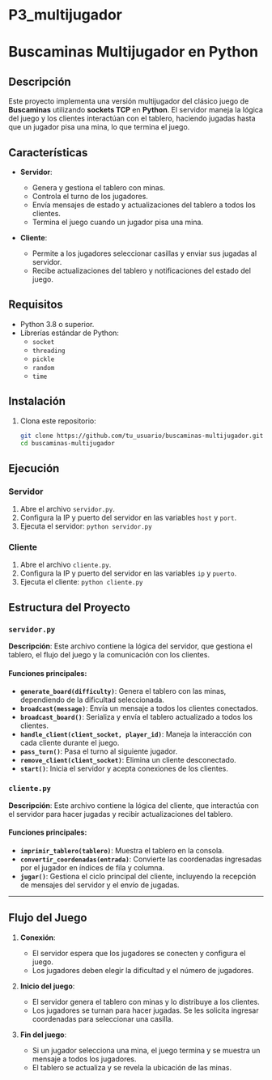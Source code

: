 # P3_multijugador
# Buscaminas Multijugador en Python

## Descripción

Este proyecto implementa una versión multijugador del clásico juego de **Buscaminas** utilizando **sockets TCP** en **Python**. El servidor maneja la lógica del juego y los clientes interactúan con el tablero, haciendo jugadas hasta que un jugador pisa una mina, lo que termina el juego.

## Características

- **Servidor**:
  - Genera y gestiona el tablero con minas.
  - Controla el turno de los jugadores.
  - Envía mensajes de estado y actualizaciones del tablero a todos los clientes.
  - Termina el juego cuando un jugador pisa una mina.
  
- **Cliente**:
  - Permite a los jugadores seleccionar casillas y enviar sus jugadas al servidor.
  - Recibe actualizaciones del tablero y notificaciones del estado del juego.

## Requisitos

- Python 3.8 o superior.
- Librerías estándar de Python:
  - `socket`
  - `threading`
  - `pickle`
  - `random`
  - `time`

## Instalación

1. Clona este repositorio:
   ```bash
   git clone https://github.com/tu_usuario/buscaminas-multijugador.git
   cd buscaminas-multijugador
## Ejecución

### Servidor

1. Abre el archivo `servidor.py`.
2. Configura la IP y puerto del servidor en las variables `host` y `port`.
3. Ejecuta el servidor:
    `python servidor.py`
### Cliente
1. Abre el archivo `cliente.py`.
2. Configura la IP y puerto del servidor en las variables `ip` y `puerto`.
3. Ejecuta el cliente:
    `python cliente.py`
## Estructura del Proyecto

### `servidor.py`

**Descripción**: Este archivo contiene la lógica del servidor, que gestiona el tablero, el flujo del juego y la comunicación con los clientes.

#### Funciones principales:

- **`generate_board(difficulty)`**: Genera el tablero con las minas, dependiendo de la dificultad seleccionada.
- **`broadcast(message)`**: Envía un mensaje a todos los clientes conectados.
- **`broadcast_board()`**: Serializa y envía el tablero actualizado a todos los clientes.
- **`handle_client(client_socket, player_id)`**: Maneja la interacción con cada cliente durante el juego.
- **`pass_turn()`**: Pasa el turno al siguiente jugador.
- **`remove_client(client_socket)`**: Elimina un cliente desconectado.
- **`start()`**: Inicia el servidor y acepta conexiones de los clientes.

### `cliente.py`

**Descripción**: Este archivo contiene la lógica del cliente, que interactúa con el servidor para hacer jugadas y recibir actualizaciones del tablero.

#### Funciones principales:

- **`imprimir_tablero(tablero)`**: Muestra el tablero en la consola.
- **`convertir_coordenadas(entrada)`**: Convierte las coordenadas ingresadas por el jugador en índices de fila y columna.
- **`jugar()`**: Gestiona el ciclo principal del cliente, incluyendo la recepción de mensajes del servidor y el envío de jugadas.

---

## Flujo del Juego

1. **Conexión**:
    
    - El servidor espera que los jugadores se conecten y configura el juego.
    - Los jugadores deben elegir la dificultad y el número de jugadores.
2. **Inicio del juego**:
    
    - El servidor genera el tablero con minas y lo distribuye a los clientes.
    - Los jugadores se turnan para hacer jugadas. Se les solicita ingresar coordenadas para seleccionar una casilla.
3. **Fin del juego**:
    
    - Si un jugador selecciona una mina, el juego termina y se muestra un mensaje a todos los jugadores.
    - El tablero se actualiza y se revela la ubicación de las minas.
